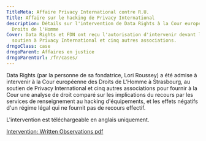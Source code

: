 ```yaml
---
TitleMeta: Affaire Privacy International contre R.U.
Title: Affaire sur le hacking de Privacy International
description: Détails sur l'intervention de Data Rights à la Cour européenne des
  Droits de l'Homme
Cover: Data Rights et FDN ont reçu l'autorisation d'intervenir devant la CEDH en
  soutien à Privacy International et cinq autres associations.
drngoClass: case
drngoParent: Affaires en justice
drngoParentUrl: /fr/cases/
---
```

Data Rights (par la personne de sa fondatrice, Lori Roussey) a été admise à intervenir à la Cour européenne des Droits de L'Homme à Strasbourg, au soutien de Privacy International et cinq autres associations pour fournir à la Cour une analyse de droit comparé sur les implications du recours par les services de renseignement au hacking d'équipements, et les effets négatifs d'un régime légal qui ne fournit pas de recours effectif.

L'intervention est téléchargeable en anglais uniquement.

<a class="attachment document" href="https://data.datarights.ngo/s/fMDcTXZH5rG8tXm/download">
<p class="filename">Intervention: Written Observations
<span class="filetype pdf">pdf</span></p>
</a>